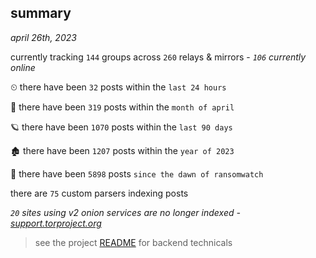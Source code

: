 
## summary
_april 26th, 2023_

currently tracking `144` groups across `260` relays & mirrors - _`106` currently online_

⏲ there have been `32` posts within the `last 24 hours`

🦈 there have been `319` posts within the `month of april`

🪐 there have been `1070` posts within the `last 90 days`

🏚 there have been `1207` posts within the `year of 2023`

🦕 there have been `5898` posts `since the dawn of ransomwatch`

there are `75` custom parsers indexing posts

_`20` sites using v2 onion services are no longer indexed - [support.torproject.org](https://support.torproject.org/onionservices/v2-deprecation/)_

> see the project [README](https://github.com/joshhighet/ransomwatch#ransomwatch--) for backend technicals
